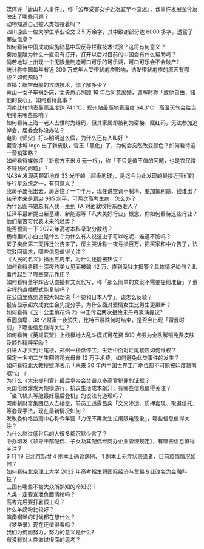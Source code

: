 媒体评「唐山打人事件」，称「公布受害女子近况宜早不宜迟」，该事件发展至今反映出了哪些问题？  
动物知道自己被人类奴役着吗？  
四川凉山一位大学生毕业论文 2.5 万余字，其中致谢部分达 6000 多字，透露了哪些信息？  
如何看待中国成功实施陆基中段反导拦截技术试验？这将有何意义？  
秦始皇陵为什么一直没有打开，打开以后对目前的中国会有什么帮助吗？  
倘若地球上出现一个无限量制造可口可乐的可乐湖，可口可乐会不会破产?  
统计称中国每年有近 300 万成年人受带状疱疹影响，诱发带状疱疹的原因有哪些？如何预防？  
直播：航空母舰的攻防技术，你了解多少？  
黄山一女子车祸卧床，丈夫悉心照顾 16 年后同意离婚，调解时称「放他自由，赌他的良心」，如何看待此事？  
河南此轮地表最高温度达 74.1℃，郑州站最高地表温度 64.3℃，高温天气会给当地带来哪些影响？  
如何看待上海一老人去世时为绿码，但其家属却被判为密接、赋红码，无法参加追悼会，居委会称没办法？  
电影《师父》打斗明明这么假，为什么还有人叫好？  
蜜雪冰城 logo 出了新皮肤，雪王「黑化」了，为何会突然改变颜色？如何看待这一营销策略？  
如何看待媒体评「新东方玉米 6 元一根」，称「不只是值不值的问题，也是农民赚不赚钱的问题」？  
NASA 发现两颗距地仅 33 光年的「超级地球」，是迄今为止发现的最接近我们的多行星系统之一，有何意义？  
我房子出租出去，房客住了一个半月，现在说空调不制冷，要加氟利昂，钱谁出？  
孩子本来是顶尖 985 水平，可两次高考生病，怎么办？  
为什么图书馆总有人我一坐到 TA 对面就收拾东西走人？  
任泽平最新提出新基建、新能源等「八大美好行业」概念，你如何看待这些行业？他们是否可代表未来的趋势？  
能否预测一下 2022 年高考本科录取分数线？  
杨梅里的小白虫是什么？为什么有人说这虫子可以吃呢，难道不脏吗？  
房子卖出第二天拆迁公告来了，房主哭诉称一夜亏损百万，把买家和中介告了，法院驳回请求，哪些信息值得关注？  
《人民的名义》播出五周年，为什么还能被热议？  
如何看待男硕士深夜约美女见面被骗 42 万，直到没钱才报警？具体情况如何？此事件起到了哪些警示作用？  
如何看待董宇辉否认直播有文案代写，称「那么简单的文案不需要提前准备」？董宇辉的直播模式能复制吗？  
在公园里练剑道被大妈劝说「不要和日本人学」，该怎么反驳？  
报告显示超六成女生会先提分手，为什么面对爱情女生比男生更果断？  
如何看待《五十公里桃花坞 2》中王传君两次拒绝宋丹丹表演提议?  
币圈崩塌，38 亿财富一夜消失，比特币暴跌何时结束，是否会出现「雷曼时刻」？哪些信息值得关注？  
如何看待《英雄联盟》上线极地大乱斗模式可花费 500 点券为全队解锁免费皮肤及额外精粹奖励？  
引进人才买到烂尾楼，郑州一楼盘停工，生活中面对烂尾楼应如何维权？  
保定一名初二学生网购花光母亲 12 万手术费，如何避免此类事件的发生？  
如何看待北大教授姚洋表示「未来 30 年内中国世界工厂地位都不可能被印度越南取代」？  
为什么《大宋提刑官》最后皇帝会焚毁众多高官犯罪的证据？  
英国伦敦爆发大规模游行，抗议生活成本飙升，有哪些信息值得关注？  
「坐飞机头等舱最好最后登机」的说法有道理吗？  
河南新财富集团已人去楼空，前员工透露吕奕「交叉渗透、质押套现、取道信托」等套现手法，现在最新情况如何？  
发改委价格监测中心称今年要「力保不再发生拉闸限电现象」，哪些信息值得关注？  
为什么熬过低谷后的人很多都沉默少言了？  
中办印发《领导干部配偶、子女及其配偶经商办企业管理规定》，有哪些信息值得关注？  
6 月 19 日北京新增 4 例本土确诊病例、 1 例本土无症状感染者，目前疫情情况如何？  
如何看待北京理工大学 2022 年高考招生将国际经济与贸易专业改名为金融科技？  
三国有哪些不被大众所熟知的冷知识？  
人类一定要宣泄负面情绪吗？  
高考完后要打暑假工吗？  
什么羊奶粉比较好？  
演奏钢琴的时候都在想什么？  
《梦华录》现在还值得看吗？  
我们为何而努力，努力的意义是什么?  
有没有对人性做过很深的思考？  
